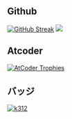 ## Github
[![GitHub Streak](http://github-readme-streak-stats.herokuapp.com?user=312k&theme=nord&hide_border=true&date_format=%5BY.%5Dn.j)](https://git.io/streak-stats)
![](https://github-profile-trophy.vercel.app/?username=312k&theme=nord)
## Atcoder
[![AtCoder Trophies](https://atcoder-trophies.vercel.app/api/v1/atcoder?username=k312&theme=nord)](https://github.com/KATO-Hiro/AtCoderTrophies)
## バッジ
[![k312](https://img.shields.io/endpoint?url=https%3A%2F%2Fatcoder-badges.now.sh%2Fapi%2Fatcoder%2Fjson%2Fk312)](https://atcoder.jp/users/k312)
